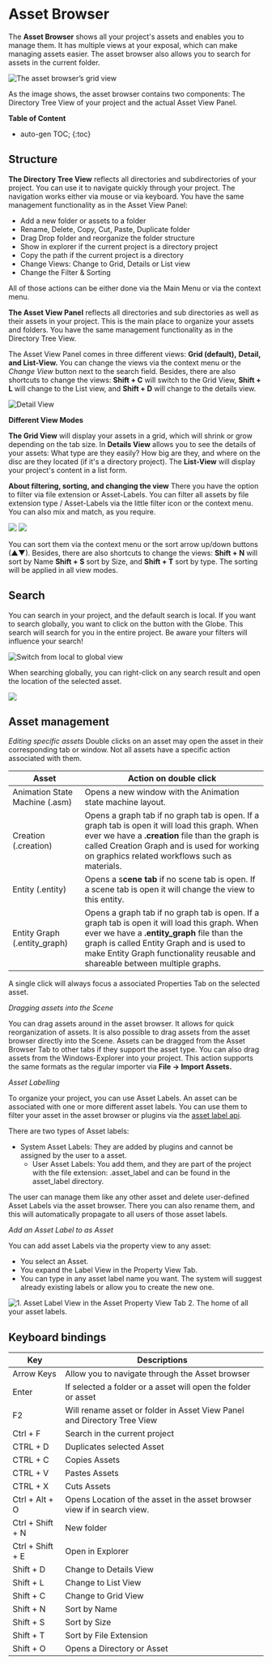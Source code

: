 # Asset Browser

The **Asset Browser** shows all your project's assets and enables you to manage them. It has multiple views at your exposal, which can make managing assets easier. The asset browser also allows you to search for assets in the current folder.

![The asset browser’s grid view](https://paper-attachments.dropbox.com/s_688CFE67758A45D845E788E6DA05448A2BCF730C2B07FEF2D06AB18D2C46F736_1625429028821_image.png)

As the image shows, the asset browser contains two components: The Directory Tree View of your project and the actual Asset View Panel.

**Table of Content**

* auto-gen TOC;
{:toc}


## Structure

**The Directory Tree View** reflects all directories and subdirectories of your project. You can use it to navigate quickly through your project. The navigation works either via mouse or via keyboard. You have the same management functionality as in the Asset View Panel:


- Add a new folder or assets to a folder
- Rename, Delete, Copy, Cut, Paste, Duplicate folder
- Drag Drop folder and reorganize the folder structure
- Show in explorer if the current project is a directory project
- Copy the path if the current project is a directory
- Change Views: Change to Grid, Details or List view
- Change the Filter & Sorting

All of those actions can be either done via the Main Menu or via the context menu.

**The Asset View Panel** reflects all directories and sub directories as well as their assets in your project. This is the main place to organize your assets and folders. You have the same management functionality as in the Directory Tree View.

The Asset View Panel comes in three different views: **Grid (default),** **Detail, and List-View.**  You can change the views via the context menu or the *Change View* button next to the search field. Besides, there are also shortcuts to change the views: **Shift + C** will switch to the Grid View, **Shift + L** will change to the List view, and **Shift + D** will change to the details view. 

![Detail View](https://paper-attachments.dropbox.com/s_688CFE67758A45D845E788E6DA05448A2BCF730C2B07FEF2D06AB18D2C46F736_1625429106698_image.png)

**Different View Modes**

**The Grid View** will display your assets in a grid, which will shrink or grow depending on the tab size. In **Details View** allows you to see the details of your assets: What type are they easily? How big are they, and where on the disc are they located (if it's a directory project). The **List-View** will display your project's content in a list form.

**About filtering, sorting, and changing the view**
There you have the option to filter via file extension or Asset-Labels. You can filter all assets by file extension type / Asset-Labels via the little filter icon or the context menu. You can also mix and match, as you require.

![](https://paper-attachments.dropbox.com/s_688CFE67758A45D845E788E6DA05448A2BCF730C2B07FEF2D06AB18D2C46F736_1625429197285_image.png)
![](https://paper-attachments.dropbox.com/s_688CFE67758A45D845E788E6DA05448A2BCF730C2B07FEF2D06AB18D2C46F736_1625429212614_image.png)


You can sort them via the context menu or the sort arrow up/down buttons (▲▼). Besides, there are also shortcuts to change the views: **Shift + N** will sort by Name **Shift + S** sort by Size, and **Shift + T** sort by type. The sorting will be applied in all view modes.

## Search

You can search in your project, and the default search is local. If you want to search globally, you want to click on the button with the Globe. This search will search for you in the entire project. Be aware your filters will influence your search!

![Switch from local to global view](https://paper-attachments.dropbox.com/s_688CFE67758A45D845E788E6DA05448A2BCF730C2B07FEF2D06AB18D2C46F736_1625430508007_image.png)


When searching globally, you can right-click on any search result and open the location of the selected asset.

![](https://paper-attachments.dropbox.com/s_688CFE67758A45D845E788E6DA05448A2BCF730C2B07FEF2D06AB18D2C46F736_1625430660296_image.png)

## Asset management

*Editing specific assets*
Double clicks on an asset may open the asset in their corresponding tab or window. Not all assets have a specific action associated with them. 

| Asset                          | Action on double click                                       |
| ------------------------------ | ------------------------------------------------------------ |
| Animation State Machine (.asm) | Opens a new window with the Animation state machine layout.  |
| Creation (.creation)           | Opens a graph tab if no graph tab is open. If a graph tab is open it will load this graph. When ever we have a **.creation** file than the graph is called Creation Graph and is used for working on graphics related workflows such as materials. |
| Entity (.entity)               | Opens a s**cene tab** if no scene tab is open. If a scene tab is open it will change the view to this entity. |
| Entity Graph (.entity_graph)   | Opens a graph tab if no graph tab is open. If a graph tab is open it will load this graph. When ever we have a **.entity_graph** file than the graph is called Entity Graph and is used to make Entity Graph functionality reusable and shareable between multiple graphs. |

A single click will always focus a associated Properties Tab on the selected asset.

*Dragging assets into the Scene*

You can drag assets around in the asset browser. It allows for quick reorganization of assets. It is also possible to drag assets from the asset browser directly into the Scene. Assets can be dragged from the Asset Browser Tab to other tabs if they support the asset type.
You can also drag assets from the Windows-Explorer into your project. This action supports the same formats as the regular importer via **File → Import Assets.** 

*Asset Labelling*

To organize your project, you can use Asset Labels. An asset can be associated with one or more different asset labels. You can use them to filter your asset in the asset browser or plugins via the [asset label api]({{docs}}plugins/editor_views/asset_label.h.html#structtm_asset_label_api).

There are two types of Asset labels: 

- System Asset Labels: They are added by plugins and cannot be assigned by the user to a asset.
  - User Asset Labels: You add them, and they are part of the project with the file extension: .asset_label and can be found in the asset_label directory.

The user can manage them like any other asset and delete user-defined Asset Labels via the asset browser. There you can also rename them, and this will automatically propagate to all users of those asset labels.

*Add an Asset Label to as Asset* 

You can add asset Labels via the property view to any asset:

- You select an Asset.
- You expand the Label View in the Property View Tab.
- You can type in any asset label name you want. The system will suggest already existing labels or allow you to create the new one.


![1. Asset Label View in the Asset Property View Tab 2. The home of all your asset labels.](https://paper-attachments.dropbox.com/s_688CFE67758A45D845E788E6DA05448A2BCF730C2B07FEF2D06AB18D2C46F736_1625429529838_image.png)


## Keyboard bindings

| Key              | Descriptions                                                 |
| ---------------- | ------------------------------------------------------------ |
| Arrow Keys       | Allow you to navigate through the Asset browser              |
| Enter            | If selected a folder or a asset will open the folder or asset |
| F2               | Will rename asset or folder in Asset View Panel and Directory Tree View |
| Ctrl + F         | Search in the current project                                |
| CTRL + D         | Duplicates selected Asset                                    |
| CTRL + C         | Copies Assets                                                |
| CTRL + V         | Pastes Assets                                                |
| CTRL + X         | Cuts Assets                                                  |
| Ctrl + Alt + O   | Opens Location of the asset in the asset browser view if in search view. |
| Ctrl + Shift + N | New folder                                                   |
| Ctrl + Shift + E | Open in Explorer                                             |
| Shift + D        | Change to Details View                                       |
| Shift + L        | Change to List View                                          |
| Shift + C        | Change to Grid View                                          |
| Shift + N        | Sort by Name                                                 |
| Shift + S        | Sort by Size                                                 |
| Shift + T        | Sort by File Extension                                       |
| Shift + O        | Opens a Directory or Asset                                   |

